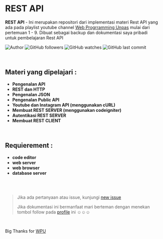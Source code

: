 # REST API

**REST API** -  Ini merupakan repositori dari implementasi materi Rest API yang ada pada playlist youtube channel [Web Progrramming Unpas](https://www.youtube.com/playlist?list=PLFIM0718LjIW7AsIbnhFg15t9yx4H-sQ0) mulai dari pertemuan 1 - 9. Dibuat sebagai backup dan dokumentasi saya pribadi untuk pembelajaran Rest API

![Author](https://img.shields.io/badge/made%20by-Ardywsptr-blue)
![GitHub followers](https://img.shields.io/github/followers/Ardywsptr?style=social)
![GitHub watches](https://img.shields.io/github/stars/Ardywsptr/rest-api?style=social)
![GitHub last commit](https://img.shields.io/github/last-commit/Ardywsptr/rest-api)

<br clear="both">

## Materi yang dipelajari :

* **Pengenalan API**
* **REST dan HTTP**
* **Pengenalan JSON**
* **Pengenalan Public API**
* **Youtube dan Instagram API (menggunakan cURL)**
* **Membuat REST SERVER (menggunakan codeigniter)**
* **Autentikasi REST SERVER**
* **Membuat REST CLIENT**

<br clear="both">

## Requierement :

* **code editor**
* **web server**
* **web browser**
* **database server**

<br clear="both">
<br clear="both">

> Jika ada pertanyaan atau issue, kunjungi [new issue](https://github.com/Ardywsptr/rest-api/issues/new)
>
>Jika dokumentasi ini bermanfaat mari berteman dengan menekan tombol follow pada [profile](https://github.com/Ardywsptr) ini ☺☺☺

<br clear="both">

Big Thanks for [WPU](https://www.youtube.com/@sandhikagalihWPU/)
